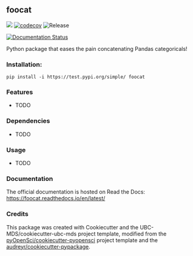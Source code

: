 ## foocat 

![](https://github.com/jackyho112/foocat/workflows/build/badge.svg) [![codecov](https://codecov.io/gh/jackyho112/foocat/branch/master/graph/badge.svg)](https://codecov.io/gh/jackyho112/foocat) ![Release](https://github.com/jackyho112/foocat/workflows/Release/badge.svg)

[![Documentation Status](https://readthedocs.org/projects/foocat/badge/?version=latest)](https://foocat.readthedocs.io/en/latest/?badge=latest)

Python package that eases the pain concatenating Pandas categoricals!

### Installation:

```
pip install -i https://test.pypi.org/simple/ foocat
```

### Features
- TODO

### Dependencies

- TODO

### Usage

- TODO

### Documentation
The official documentation is hosted on Read the Docs: <https://foocat.readthedocs.io/en/latest/>

### Credits
This package was created with Cookiecutter and the UBC-MDS/cookiecutter-ubc-mds project template, modified from the [pyOpenSci/cookiecutter-pyopensci](https://github.com/pyOpenSci/cookiecutter-pyopensci) project template and the [audreyr/cookiecutter-pypackage](https://github.com/audreyr/cookiecutter-pypackage).
